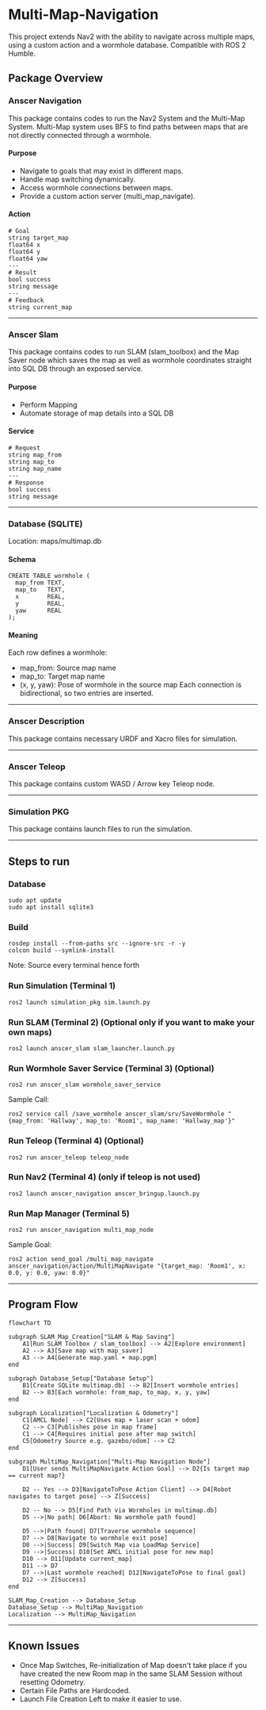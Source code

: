 # Multi-Map-Navigation

This project extends Nav2 with the ability to navigate across multiple maps, using a custom action and a wormhole database. Compatible with ROS 2 Humble.

## Package Overview
### Anscer Navigation
This package contains codes to run the Nav2 System and the Multi-Map System. Multi-Map system uses BFS to find paths between maps that are not directly connected through a wormhole.

#### Purpose

- Navigate to goals that may exist in different maps.
- Handle map switching dynamically.
- Access wormhole connections between maps.
- Provide a custom action server (multi_map_navigate).

#### Action
```
# Goal
string target_map
float64 x
float64 y
float64 yaw
---
# Result
bool success
string message
---
# Feedback
string current_map
```

---

### Anscer Slam
This package contains codes to run SLAM (slam_toolbox) and the Map Saver node which saves the map as well as wormhole coordinates straight into SQL DB through an exposed service.

#### Purpose
- Perform Mapping
- Automate storage of map details into a SQL DB

#### Service
```
# Request
string map_from
string map_to
string map_name
---
# Response
bool success
string message
```

---

### Database (SQLITE)
Location: maps/multimap.db

#### Schema
```
CREATE TABLE wormhole (
  map_from TEXT,
  map_to   TEXT,
  x        REAL,
  y        REAL,
  yaw      REAL
);
```

#### Meaning
Each row defines a wormhole:
- map_from: Source map name
- map_to: Target map name
- (x, y, yaw): Pose of wormhole in the source map
Each connection is bidirectional, so two entries are inserted.

---

### Anscer Description
This package contains necessary URDF and Xacro files for simulation.

---

### Anscer Teleop
This package contains custom WASD / Arrow key Teleop node.

---

### Simulation PKG
This package contains launch files to run the simulation.

---

## Steps to run

### Database
```
sudo apt update
sudo apt install sqlite3
```

### Build
```
rosdep install --from-paths src --ignore-src -r -y
colcon build --symlink-install
```
Note: Source every terminal hence forth
### Run Simulation (Terminal 1)
```
ros2 launch simulation_pkg sim.launch.py
```

### Run SLAM (Terminal 2) (Optional only if you want to make your own maps)
```
ros2 launch anscer_slam slam_launcher.launch.py
```

### Run Wormhole Saver Service (Terminal 3) (Optional)
```
ros2 run anscer_slam wormhole_saver_service
```

Sample Call:

``` ros2 service call /save_wormhole anscer_slam/srv/SaveWormhole "{map_from: 'Hallway', map_to: 'Room1', map_name: 'Hallway_map'}" ```

### Run Teleop (Terminal 4) (Optional)
```
ros2 run anscer_teleop teleop_node
```

### Run Nav2 (Terminal 4) (only if teleop is not used)
```
ros2 launch anscer_navigation anscer_bringup.launch.py
```

### Run Map Manager (Terminal 5)
```
ros2 run anscer_navigation multi_map_node
```

Sample Goal:

```ros2 action send_goal /multi_map_navigate anscer_navigation/action/MultiMapNavigate "{target_map: 'Room1', x: 0.0, y: 0.0, yaw: 0.0}" ```


---

## Program Flow

```mermaid
flowchart TD

subgraph SLAM_Map_Creation["SLAM & Map Saving"]
    A1[Run SLAM Toolbox / slam_toolbox] --> A2[Explore environment]
    A2 --> A3[Save map with map_saver]
    A3 --> A4[Generate map.yaml + map.pgm]
end

subgraph Database_Setup["Database Setup"]
    B1[Create SQLite multimap.db] --> B2[Insert wormhole entries]
    B2 --> B3[Each wormhole: from_map, to_map, x, y, yaw]
end

subgraph Localization["Localization & Odometry"]
    C1[AMCL Node] --> C2[Uses map + laser scan + odom]
    C2 --> C3[Publishes pose in map frame]
    C1 --> C4[Requires initial pose after map switch]
    C5[Odometry Source e.g. gazebo/odom] --> C2
end

subgraph MultiMap_Navigation["Multi-Map Navigation Node"]
    D1[User sends MultiMapNavigate Action Goal] --> D2{Is target map == current map?}

    D2 -- Yes --> D3[NavigateToPose Action Client] --> D4[Robot navigates to target pose] --> Z[Success]

    D2 -- No --> D5[Find Path via Wormholes in multimap.db]
    D5 -->|No path| D6[Abort: No wormhole path found]

    D5 -->|Path found| D7[Traverse wormhole sequence]
    D7 --> D8[Navigate to wormhole exit pose]
    D8 -->|Success| D9[Switch Map via LoadMap Service]
    D9 -->|Success| D10[Set AMCL initial pose for new map]
    D10 --> D11[Update current_map]
    D11 --> D7
    D7 -->|Last wormhole reached| D12[NavigateToPose to final goal]
    D12 --> Z[Success]
end

SLAM_Map_Creation --> Database_Setup
Database_Setup --> MultiMap_Navigation
Localization --> MultiMap_Navigation
```   

---
## Known Issues

- Once Map Switches, Re-initialization of Map doesn't take place if you have created the new Room map in the same SLAM Session without resetting Odometry.
- Certain File Paths are Hardcoded.
- Launch File Creation Left to make it easier to use.